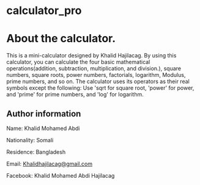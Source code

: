 # calculator_pro
# About the calculator.

This is a mini-calculator designed by Khalid Hajilacag. 
By using this calculator, you can calculate the four basic mathematical operations(addition, subtraction, multiplication, and division.), square numbers, square roots,  power numbers, factorials, logarithm, Modulus, prime numbers, and so on.
The calculator uses its operators as their real symbols except the following:
Use 'sqrt for square root, 'power' for power, and 'prime' for prime numbers, and 'log' for logarithm.



Author information
-----------------------------------------------
Name: Khalid Mohamed Abdi

Nationality: Somali

Residence: Bangladesh

Email: Khalidhajilacag@gmail.com

Facebook: Khalid Mohamed Abdi Hajilacag
